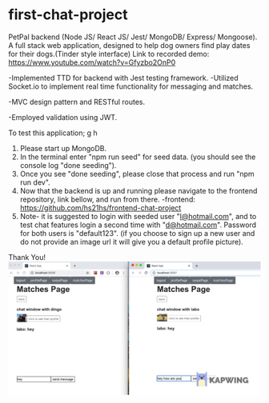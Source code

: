 # first-chat-project
PetPal backend (Node JS/ React JS/ Jest/ MongoDB/ Express/ Mongoose).
A full stack web application, designed to help dog owners find play dates for their dogs.(Tinder style interface)
Link to recorded demo: https://www.youtube.com/watch?v=Gfyzbo2OnP0

-Implemented TTD for backend with Jest testing framework.
-Utilized Socket.io to implement real time functionality for messaging and matches.

-MVC design pattern and RESTful routes.

-Employed validation using JWT.

To test this application;
g
h
1. Please start up MongoDB.
2. In the terminal enter "npm run seed" for seed data. (you should see the console log "done seeding").
3. Once you see "done seeding", please close that process and run "npm run dev".
4. Now that the backend is up and running please navigate to the frontend repository, link bellow, and run from there.
-frontend: https://github.com/hs21hs/frontend-chat-project
5. Note- it is suggested to login with seeded user "l@hotmail.com", and to test chat features login a second time with "d@hotmail.com". Password for both users is "default123".
(if you choose to sign up a new user and do not provide an image url it will give you a default profile picture).

Thank You!
![](src/assets/petpal-msg-gif.gif)
